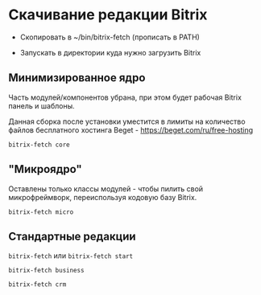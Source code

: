 
# Скачивание редакции Bitrix

- Скопировать в ~/bin/bitrix-fetch (прописать в PATH)

- Запускать в директории куда нужно загрузить Bitrix

## Минимизированное ядро

Часть модулей/компонентов убрана, при этом будет рабочая Bitrix панель и шаблоны.

Данная сборка после установки уместится в лимиты на количество файлов бесплатного хостинга Beget - https://beget.com/ru/free-hosting

`bitrix-fetch core`

## "Микроядро"

Оставлены только классы модулей - чтобы пилить свой микрофреймворк, переиспользуя кодовую базу Bitrix.

`bitrix-fetch micro`

## Стандартные редакции

`bitrix-fetch` или `bitrix-fetch start`

`bitrix-fetch business`

`bitrix-fetch crm`
